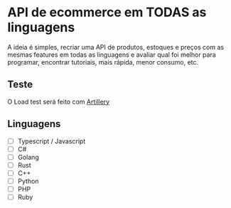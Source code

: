 # API de ecommerce em TODAS as linguagens

A ideia é simples, recriar uma API de produtos, estoques e preços com as mesmas features em todas as linguagens e avaliar qual foi melhor para programar, encontrar tutoriais, mais rápida, menor consumo, etc.

## Teste

O Load test será feito com [Artillery](https://blog.appsignal.com/2021/11/10/a-guide-to-load-testing-nodejs-apis-with-artillery.html)

## Linguagens

- [ ] Typescript / Javascript
- [ ] C#
- [ ] Golang
- [ ] Rust
- [ ] C++
- [ ] Python
- [ ] PHP
- [ ] Ruby
